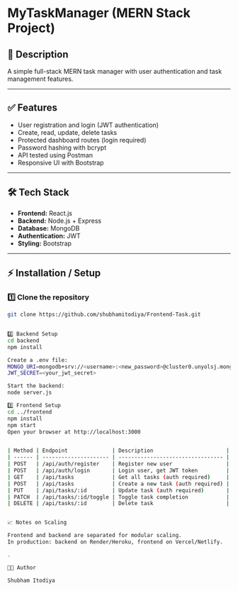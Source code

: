 # MyTaskManager (MERN Stack Project)

## 🚀 Description
A simple full-stack MERN task manager with user authentication and task management features.

---

## ✅ Features
- User registration and login (JWT authentication)
- Create, read, update, delete tasks
- Protected dashboard routes (login required)
- Password hashing with bcrypt
- API tested using Postman
- Responsive UI with Bootstrap

---

## 🛠 Tech Stack
- **Frontend:** React.js  
- **Backend:** Node.js + Express  
- **Database:** MongoDB  
- **Authentication:** JWT  
- **Styling:** Bootstrap  

---

## ⚡ Installation / Setup

### 1️⃣ Clone the repository
```bash
git clone https://github.com/shubhamitodiya/Frontend-Task.git
    

2️⃣ Backend Setup
cd backend
npm install

Create a .env file:
MONGO_URI=mongodb+srv://<username>:<new_password>@cluster0.unyolsj.mongodb.net/<database_name>?retryWrites=true&w=majority
JWT_SECRET=<your_jwt_secret>

Start the backend:
node server.js

3️⃣ Frontend Setup
cd ../frontend
npm install
npm start
Open your browser at http://localhost:3000


| Method | Endpoint              | Description                       |
| ------ | --------------------- | --------------------------------- |
| POST   | /api/auth/register    | Register new user                 |
| POST   | /api/auth/login       | Login user, get JWT token         |
| GET    | /api/tasks            | Get all tasks (auth required)     |
| POST   | /api/tasks            | Create a new task (auth required) |
| PUT    | /api/tasks/:id        | Update task (auth required)       |
| PATCH  | /api/tasks/:id/toggle | Toggle task completion            |
| DELETE | /api/tasks/:id        | Delete task                       |


📈 Notes on Scaling

Frontend and backend are separated for modular scaling.
In production: backend on Render/Heroku, frontend on Vercel/Netlify.

.

👨‍💻 Author

Shubham Itodiya